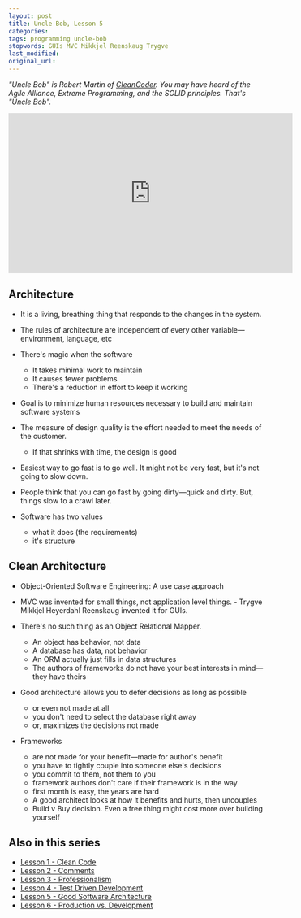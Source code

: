 ```yaml
---
layout: post
title: Uncle Bob, Lesson 5
categories:
tags: programming uncle-bob
stopwords: GUIs MVC Mikkjel Reenskaug Trygve
last_modified:
original_url:
---
```


*"Uncle Bob" is Robert Martin of [CleanCoder](http://cleancoder.com/products). You
may have heard of the Agile Alliance, Extreme Programming, and the SOLID
principles. That's "Uncle Bob".*

<div class="youtube">
<iframe width="560" height="315" src="https://www.youtube.com/embed/sn0aFEMVTpA" frameborder="0" allow="accelerometer; autoplay; clipboard-write; encrypted-media; gyroscope; picture-in-picture" allowfullscreen></iframe>
</div>

## Architecture

* It is a living, breathing thing that responds to the changes in the system.
* The rules of architecture are independent of every other variable—environment, language, etc

* There's magic when the software
	* It takes minimal work to maintain
	* It causes fewer problems
	* There's a reduction in effort to keep it working

* Goal is to minimize human resources necessary to build and maintain software systems

* The measure of design quality is the effort needed to meet the needs of the customer.
	* If that shrinks with time, the design is good

* Easiest way to go fast is to go well. It might not be very fast, but it's not going to slow down.

* People think that you can go fast by going dirty—quick and dirty. But, things slow to a crawl later.

* Software has two values
	* what it does (the requirements)
	* it's structure

## Clean Architecture

* Object-Oriented Software Engineering: A use case approach

* MVC was invented for small things, not application level things. - Trygve Mikkjel Heyerdahl Reenskaug invented it for GUIs.

* There's no such thing as an Object Relational Mapper.
	* An object has behavior, not data
	* A database has data, not behavior
	* An ORM actually just fills in data structures
	* The authors of frameworks do not have your best interests in mind—they have theirs

* Good architecture allows you to defer decisions as long as possible
	* or even not made at all
	* you don't need to select the database right away
	* or, maximizes the decisions not made

* Frameworks
	* are not made for your benefit—made for author's benefit
	* you have to tightly couple into someone else's decisions
	* you commit to them, not them to you
	* framework authors don't care if their framework is in the way
	* first month is easy, the years are hard
	* A good architect looks at how it benefits and hurts, then uncouples
	* Build v Buy decision. Even a free thing might cost more over building yourself

## Also in this series

* [Lesson 1 - Clean Code](/uncle-bob-lesson-1/)
* [Lesson 2 - Comments](/uncle-bob-lesson-2/)
* [Lesson 3 - Professionalism](/uncle-bob-lesson-3/)
* [Lesson 4 - Test Driven Development](/uncle-bob-lesson-4/)
* [Lesson 5 - Good Software Architecture](/uncle-bob-lesson-5/)
* [Lesson 6 - Production vs. Development](/uncle-bob-lesson-6/)
